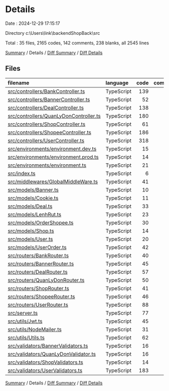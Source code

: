 # Details

Date : 2024-12-29 17:15:17

Directory c:\\Users\\link\\backendShopBack\\src

Total : 35 files,  2165 codes, 142 comments, 238 blanks, all 2545 lines

[Summary](results.md) / Details / [Diff Summary](diff.md) / [Diff Details](diff-details.md)

## Files
| filename | language | code | comment | blank | total |
| :--- | :--- | ---: | ---: | ---: | ---: |
| [src/controllers/BankController.ts](/src/controllers/BankController.ts) | TypeScript | 139 | 16 | 16 | 171 |
| [src/controllers/BannerController.ts](/src/controllers/BannerController.ts) | TypeScript | 52 | 1 | 2 | 55 |
| [src/controllers/DealController.ts](/src/controllers/DealController.ts) | TypeScript | 138 | 9 | 18 | 165 |
| [src/controllers/QuanLyDonController.ts](/src/controllers/QuanLyDonController.ts) | TypeScript | 180 | 24 | 26 | 230 |
| [src/controllers/ShopController.ts](/src/controllers/ShopController.ts) | TypeScript | 61 | 6 | 5 | 72 |
| [src/controllers/ShopeeController.ts](/src/controllers/ShopeeController.ts) | TypeScript | 186 | 11 | 11 | 208 |
| [src/controllers/UserController.ts](/src/controllers/UserController.ts) | TypeScript | 318 | 13 | 13 | 344 |
| [src/environments/environment.dev.ts](/src/environments/environment.dev.ts) | TypeScript | 15 | 0 | 2 | 17 |
| [src/environments/environment.prod.ts](/src/environments/environment.prod.ts) | TypeScript | 14 | 0 | 2 | 16 |
| [src/environments/environment.ts](/src/environments/environment.ts) | TypeScript | 21 | 0 | 3 | 24 |
| [src/index.ts](/src/index.ts) | TypeScript | 6 | 0 | 6 | 12 |
| [src/middlewares/GlobalMiddleWare.ts](/src/middlewares/GlobalMiddleWare.ts) | TypeScript | 41 | 2 | 3 | 46 |
| [src/models/Banner.ts](/src/models/Banner.ts) | TypeScript | 10 | 0 | 3 | 13 |
| [src/models/Cookie.ts](/src/models/Cookie.ts) | TypeScript | 11 | 0 | 3 | 14 |
| [src/models/Deal.ts](/src/models/Deal.ts) | TypeScript | 33 | 3 | 5 | 41 |
| [src/models/LenhRut.ts](/src/models/LenhRut.ts) | TypeScript | 23 | 0 | 3 | 26 |
| [src/models/OrderShopee.ts](/src/models/OrderShopee.ts) | TypeScript | 30 | 0 | 5 | 35 |
| [src/models/Shop.ts](/src/models/Shop.ts) | TypeScript | 14 | 0 | 3 | 17 |
| [src/models/User.ts](/src/models/User.ts) | TypeScript | 20 | 0 | 3 | 23 |
| [src/models/UserOrder.ts](/src/models/UserOrder.ts) | TypeScript | 42 | 4 | 7 | 53 |
| [src/routers/BankRouter.ts](/src/routers/BankRouter.ts) | TypeScript | 40 | 0 | 9 | 49 |
| [src/routers/BannerRouter.ts](/src/routers/BannerRouter.ts) | TypeScript | 45 | 5 | 9 | 59 |
| [src/routers/DealRouter.ts](/src/routers/DealRouter.ts) | TypeScript | 57 | 0 | 9 | 66 |
| [src/routers/QuanLyDonRouter.ts](/src/routers/QuanLyDonRouter.ts) | TypeScript | 50 | 0 | 9 | 59 |
| [src/routers/ShopRouter.ts](/src/routers/ShopRouter.ts) | TypeScript | 41 | 0 | 9 | 50 |
| [src/routers/ShopeeRouter.ts](/src/routers/ShopeeRouter.ts) | TypeScript | 46 | 27 | 9 | 82 |
| [src/routers/UserRouter.ts](/src/routers/UserRouter.ts) | TypeScript | 88 | 0 | 9 | 97 |
| [src/server.ts](/src/server.ts) | TypeScript | 77 | 1 | 8 | 86 |
| [src/utils/Jwt.ts](/src/utils/Jwt.ts) | TypeScript | 45 | 0 | 4 | 49 |
| [src/utils/NodeMailer.ts](/src/utils/NodeMailer.ts) | TypeScript | 31 | 8 | 3 | 42 |
| [src/utils/Utils.ts](/src/utils/Utils.ts) | TypeScript | 62 | 1 | 6 | 69 |
| [src/validators/BannerValidators.ts](/src/validators/BannerValidators.ts) | TypeScript | 16 | 1 | 2 | 19 |
| [src/validators/QuanLyDonValidator.ts](/src/validators/QuanLyDonValidator.ts) | TypeScript | 16 | 1 | 2 | 19 |
| [src/validators/ShopValidators.ts](/src/validators/ShopValidators.ts) | TypeScript | 14 | 1 | 2 | 17 |
| [src/validators/UserValidators.ts](/src/validators/UserValidators.ts) | TypeScript | 183 | 8 | 9 | 200 |

[Summary](results.md) / Details / [Diff Summary](diff.md) / [Diff Details](diff-details.md)